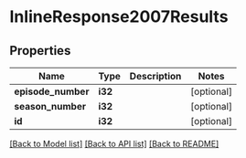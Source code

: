 # InlineResponse2007Results

## Properties

Name | Type | Description | Notes
------------ | ------------- | ------------- | -------------
**episode_number** | **i32** |  | [optional] 
**season_number** | **i32** |  | [optional] 
**id** | **i32** |  | [optional] 

[[Back to Model list]](../README.md#documentation-for-models) [[Back to API list]](../README.md#documentation-for-api-endpoints) [[Back to README]](../README.md)


